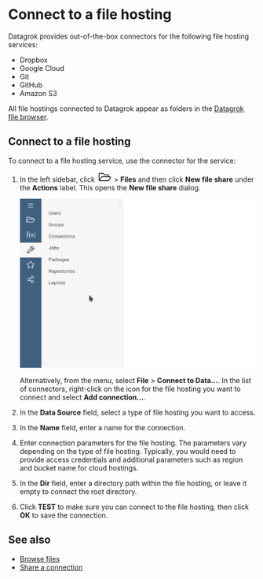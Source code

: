 # Connect to a file hosting

Datagrok provides out-of-the-box connectors for the following file hosting services:

* Dropbox
* Google Cloud 
* Git
* GitHub
* Amazon S3

All file hostings connected to Datagrok appear as folders in the [Datagrok file browser](/help/access/files/browse-files.html#file-browser).


## Connect to a file hosting 

To connect to a file hosting service, use the connector for the service: 

1. In the left sidebar, click ![Open](/help/images/open-icon.png) > **Files** and then click **New file share** under the **Actions** label. 
This opens the **New file share** dialog. 

   ![Connect a file hosting](/help/images/access/connect-file-hosting.gif)

    Alternatively, from the menu, select **File** > **Connect to Data...**.
    In the list of connectors, right-click on the icon for the file hosting you want to connect and select **Add connection...**.
<!---
    ![File share properties](/images/access/file-share-properties.png)
    --->

2. In the **Data Source** field, select a type of file hosting you want to access.
3. In the **Name** field, enter a name for the connection.  
4. Enter connection parameters for the file hosting.
The parameters vary depending on the type of file hosting.
Typically, you would need to provide access credentials and additional parameters such as region and bucket name for cloud hostings.

5. In the **Dir** field, enter a directory path within the file hosting, or leave it empty to connect the root directory. 
6. Click **TEST** to make sure you can connect to the file hosting, then click **OK** to save the connection.


## See also

* [Browse files](/help/access/files/browse-files.html)
* [Share a connection](TODO)
